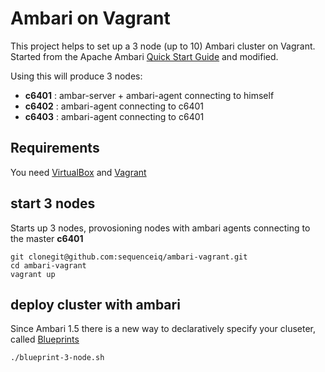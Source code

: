 # Ambari on Vagrant

This project helps to set up a 3 node (up to 10) Ambari cluster on Vagrant.
Started from the Apache Ambari [Quick Start Guide](https://cwiki.apache.org/confluence/display/AMBARI/Quick+Start+Guide) and modified.

Using this will produce 3 nodes:

- **c6401** : ambar-server + ambari-agent connecting to himself
- **c6402** : ambari-agent connecting to c6401
- **c6403** : ambari-agent connecting to c6401

## Requirements

You need [VirtualBox](https://www.virtualbox.org/) and [Vagrant](http://www.vagrantup.com/)

## start 3 nodes

Starts up 3 nodes, provosioning nodes with ambari agents connecting to the master **c6401**
```
git clonegit@github.com:sequenceiq/ambari-vagrant.git
cd ambari-vagrant
vagrant up
```

## deploy cluster with ambari

Since Ambari 1.5 there is a new way to declaratively specify your cluseter, called
[Blueprints](https://cwiki.apache.org/confluence/display/AMBARI/Blueprints)

```
./blueprint-3-node.sh
```
